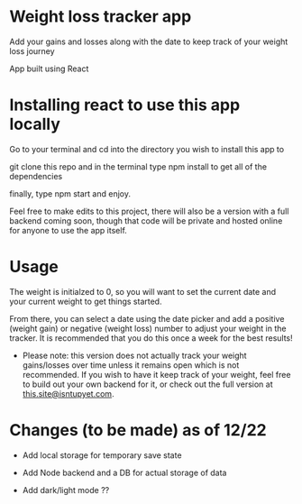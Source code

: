 # Weight loss tracker app

Add your gains and losses along with the date to keep track of your weight loss journey

App built using React

# Installing react to use this app locally

Go to your terminal and cd into the directory you wish to install this app to

git clone this repo and in the terminal type npm install to get all of the dependencies

finally, type npm start and enjoy.

Feel free to make edits to this project, there will also be a version with a full backend coming soon, though that code will be private and hosted online for anyone to use the app itself.

# Usage

The weight is initialzed to 0, so you will want to set the current date and your current weight to get things started.

From there, you can select a date using the date picker and add a positive (weight gain) or negative (weight loss) number to adjust your weight in the tracker. It is recommended that you do this once a week for the best results!

- Please note: this version does not actually track your weight gains/losses over time unless it remains open which is not recommended. If you wish to have it keep track of your weight, feel free to build out your own backend for it, or check out the full version at this.site@isntupyet.com.

# Changes (to be made) as of 12/22

- Add local storage for temporary save state

- Add Node backend and a DB for actual storage of data

- Add dark/light mode ??
